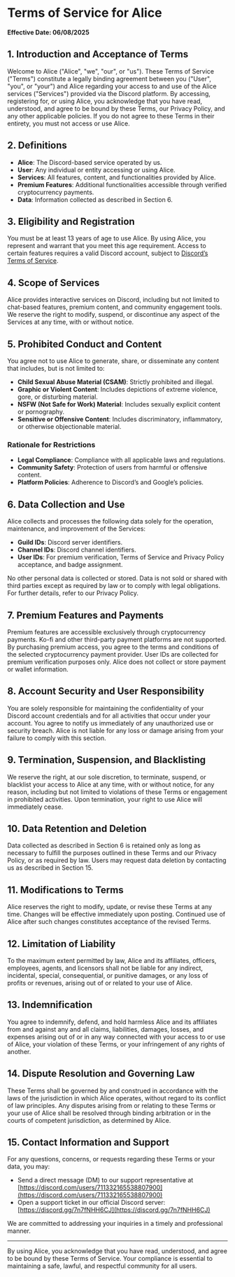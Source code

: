 # Terms of Service for Alice

**Effective Date: 06/08/2025**

## 1. Introduction and Acceptance of Terms

Welcome to Alice ("Alice", "we", "our", or "us"). These Terms of Service ("Terms") constitute a legally binding agreement between you ("User", "you", or "your") and Alice regarding your access to and use of the Alice services ("Services") provided via the Discord platform. By accessing, registering for, or using Alice, you acknowledge that you have read, understood, and agree to be bound by these Terms, our Privacy Policy, and any other applicable policies. If you do not agree to these Terms in their entirety, you must not access or use Alice.

## 2. Definitions

- **Alice**: The Discord-based service operated by us.
- **User**: Any individual or entity accessing or using Alice.
- **Services**: All features, content, and functionalities provided by Alice.
- **Premium Features**: Additional functionalities accessible through verified cryptocurrency payments.
- **Data**: Information collected as described in Section 6.

## 3. Eligibility and Registration

You must be at least 13 years of age to use Alice. By using Alice, you represent and warrant that you meet this age requirement. Access to certain features requires a valid Discord account, subject to [Discord’s Terms of Service](https://discord.com/terms).

## 4. Scope of Services

Alice provides interactive services on Discord, including but not limited to chat-based features, premium content, and community engagement tools. We reserve the right to modify, suspend, or discontinue any aspect of the Services at any time, with or without notice.

## 5. Prohibited Conduct and Content

You agree not to use Alice to generate, share, or disseminate any content that includes, but is not limited to:
- **Child Sexual Abuse Material (CSAM)**: Strictly prohibited and illegal.
- **Graphic or Violent Content**: Includes depictions of extreme violence, gore, or disturbing material.
- **NSFW (Not Safe for Work) Material**: Includes sexually explicit content or pornography.
- **Sensitive or Offensive Content**: Includes discriminatory, inflammatory, or otherwise objectionable material.

### Rationale for Restrictions
- **Legal Compliance**: Compliance with all applicable laws and regulations.
- **Community Safety**: Protection of users from harmful or offensive content.
- **Platform Policies**: Adherence to Discord’s and Google’s policies.

## 6. Data Collection and Use

Alice collects and processes the following data solely for the operation, maintenance, and improvement of the Services:
- **Guild IDs**: Discord server identifiers.
- **Channel IDs**: Discord channel identifiers.
- **User IDs**: For premium verification, Terms of Service and Privacy Policy acceptance, and badge assignment.

No other personal data is collected or stored. Data is not sold or shared with third parties except as required by law or to comply with legal obligations. For further details, refer to our Privacy Policy.

## 7. Premium Features and Payments

Premium features are accessible exclusively through cryptocurrency payments. Ko-fi and other third-party payment platforms are not supported. By purchasing premium access, you agree to the terms and conditions of the selected cryptocurrency payment provider. User IDs are collected for premium verification purposes only. Alice does not collect or store payment or wallet information.

## 8. Account Security and User Responsibility

You are solely responsible for maintaining the confidentiality of your Discord account credentials and for all activities that occur under your account. You agree to notify us immediately of any unauthorized use or security breach. Alice is not liable for any loss or damage arising from your failure to comply with this section.

## 9. Termination, Suspension, and Blacklisting

We reserve the right, at our sole discretion, to terminate, suspend, or blacklist your access to Alice at any time, with or without notice, for any reason, including but not limited to violations of these Terms or engagement in prohibited activities. Upon termination, your right to use Alice will immediately cease.

## 10. Data Retention and Deletion

Data collected as described in Section 6 is retained only as long as necessary to fulfill the purposes outlined in these Terms and our Privacy Policy, or as required by law. Users may request data deletion by contacting us as described in Section 15.

## 11. Modifications to Terms

Alice reserves the right to modify, update, or revise these Terms at any time. Changes will be effective immediately upon posting. Continued use of Alice after such changes constitutes acceptance of the revised Terms.

## 12. Limitation of Liability

To the maximum extent permitted by law, Alice and its affiliates, officers, employees, agents, and licensors shall not be liable for any indirect, incidental, special, consequential, or punitive damages, or any loss of profits or revenues, arising out of or related to your use of Alice.

## 13. Indemnification

You agree to indemnify, defend, and hold harmless Alice and its affiliates from and against any and all claims, liabilities, damages, losses, and expenses arising out of or in any way connected with your access to or use of Alice, your violation of these Terms, or your infringement of any rights of another.

## 14. Dispute Resolution and Governing Law

These Terms shall be governed by and construed in accordance with the laws of the jurisdiction in which Alice operates, without regard to its conflict of law principles. Any disputes arising from or relating to these Terms or your use of Alice shall be resolved through binding arbitration or in the courts of competent jurisdiction, as determined by Alice.

## 15. Contact Information and Support

For any questions, concerns, or requests regarding these Terms or your data, you may:
- Send a direct message (DM) to our support representative at [https://discord.com/users/711332165538807900](https://discord.com/users/711332165538807900)
- Open a support ticket in our official Discord server: [https://discord.gg/7n7fNHH6CJ](https://discord.gg/7n7fNHH6CJ)

We are committed to addressing your inquiries in a timely and professional manner.

---

By using Alice, you acknowledge that you have read, understood, and agree to be bound by these Terms of Service. Your compliance is essential to maintaining a safe, lawful, and respectful community for all users.

